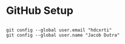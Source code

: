 # GitHub Setup
## 

### 
```ps
git config --global user.email "hdcxrti"
git config --global user.name "Jacob Dutra"
```
